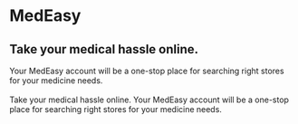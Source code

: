 # MedEasy
## Take your medical hassle online. <br>
Your MedEasy account will be a one-stop place for searching right stores for your medicine needs.
<br><br>
Take your medical hassle online. Your MedEasy account will be a one-stop place for searching right stores for your medicine needs.
